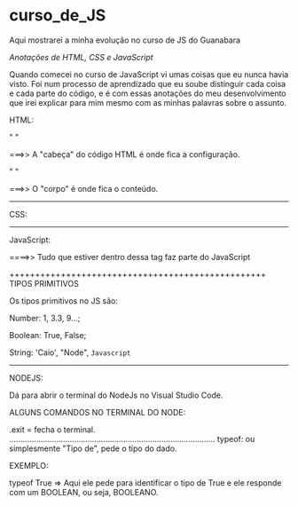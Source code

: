 # curso_de_JS
Aqui mostrarei a minha evolução no curso de JS do Guanabara

*Anotações de HTML, CSS e JavaScript*

Quando comecei no curso de JavaScript vi umas coisas que eu nunca havia visto.
Foi num processo de aprendizado que eu soube distinguir cada coisa e cada parte do código,
e é com essas anotações do meu desenvolvimento que irei explicar para mim mesmo
com as minhas palavras sobre o assunto.

HTML:

"<head> </head>"

===>> A "cabeça" do código HTML é onde fica a configuração.


"<body> </body>"

===>> O "corpo" é onde fica o conteúdo.


************************************
CSS:

************************************
JavaScript:

<script> </script>

====>> Tudo que estiver dentro dessa tag faz parte do JavaScript

++++++++++++++++++++++++++++++++++++++++++++++++++
TIPOS PRIMITIVOS

Os tipos primitivos no JS são:

Number: 1, 3.3, 9...;

Boolean: True, False;

String: 'Caio', "Node", `Javascript`
************************************

NODEJS:

Dá para abrir o terminal do NodeJs no Visual Studio Code.

ALGUNS COMANDOS NO TERMINAL DO NODE:

.exit = fecha o terminal.
............................................................................................
typeof: ou simplesmente "Tipo de", pede o tipo do dado.

EXEMPLO:

typeof True => Aqui ele pede para identificar o tipo de True e
ele responde com um BOOLEAN, ou seja, BOOLEANO.


